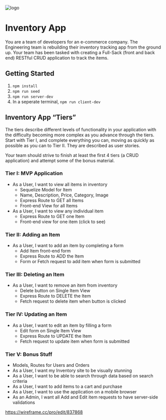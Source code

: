 ![logo](https://user-images.githubusercontent.com/44912347/202296600-c5f247d6-9616-49db-88f0-38433429d781.jpg)

# Inventory App
You are a team of developers for an e-commerce company. The Engineering team  is rebuilding their inventory tracking app from the ground up. Your team has been tasked with creating a Full-Sack (front and back end) RESTful CRUD application to track the items.

## Getting Started

1. `npm install`
2. `npm run seed`
3. `npm run server-dev`
4. In a seperate terminal, `npm run client-dev`

## Inventory App “Tiers”

The tiers describe different levels of functionality in your application with the difficulty becoming more complex as you advance through the tiers. Start with Tier I, and complete everything you can, moving as quickly as possible as you can to Tier II. They are described as user stories.

Your team should strive to finish at least the first 4 tiers (a CRUD application) and attempt some of the bonus material.

### Tier I: MVP Application
- As a User, I want to view all items in inventory
  - Sequelize Model for Item
  - Name, Description, Price, Category, Image
  - Express Route to GET all Items
  - Front-end View for all Items
- As a User, I want to view any individual item
  - Express Route to GET one Item
  - Front-end view for one item (click to see)

### Tier II: Adding an Item
- As a User, I want to add an item by completing a form
  - Add Item front-end form
  - Express Route to ADD the Item
  - Form or Fetch request to add item when form is submitted

### Tier III: Deleting an Item
- As a User, I want to  remove an item from inventory
  - Delete button on Single Item View
  - Express Route to DELETE the Item
  - Fetch request to delete item when button is clicked

### Tier IV: Updating an Item
- As a User, I want to edit an item by filling a form
  - Edit form on Single Item View
  - Express Route to UPDATE the Item
  - Fetch request to update item when form is submitted

### Tier V: Bonus Stuff
- Models, Routes for Users and Orders
- As a User, I want my Inventory site to be visually stunning
- As a User, I want to be able to search through data based on search criteria
- As a User, I want to add items to a cart and purchase
- As a User, I want to use the application on a mobile browser
- As an Admin, I want all Add and Edit item requests to have server-side validations


https://wireframe.cc/pro/edit/837868